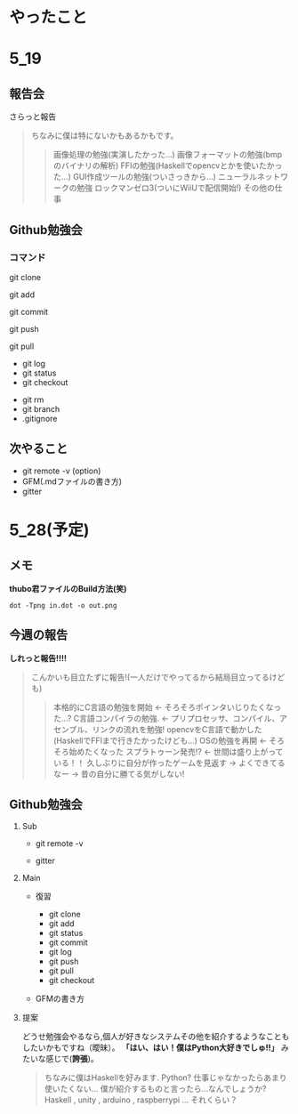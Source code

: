 やったこと
====

5_19
===

報告会
----

さらっと報告

> ちなみに僕は特にないかもあるかもです。
> > 画像処理の勉強(実演したかった…)
> > 画像フォーマットの勉強(bmpのバイナリの解析)
> > FFIの勉強(Haskellでopencvとかを使いたかった…)
> > GUI作成ツールの勉強(ついさっきから…)
> > ニューラルネットワークの勉強
> > ロックマンゼロ3(ついにWiiUで配信開始!)
> > その他の仕事

Github勉強会
----

### コマンド

git clone

git add 

git commit 

git push 

git pull

- git log 
- git status
- git checkout
<!-- git checkout -b -->
- git rm
- git branch
- .gitignore


次やること
----

- git remote -v (option)
- GFM(.mdファイルの書き方)
- gitter

5_28(予定)
===

メモ
---

**thubo君ファイルのBuild方法(笑)**

```
dot -Tpng in.dot -o out.png
```

今週の報告
---

**しれっと報告!!!!**

> こんかいも目立たずに報告!(一人だけでやってるから結局目立ってるけども)
> > 本格的にC言語の勉強を開始 <- そろそろポインタいじりたくなった…?
> > C言語コンパイラの勉強. <- プリプロセッサ、コンパイル、アセンブル、リンクの流れを勉強!
> > opencvをC言語で動かした(HaskellでFFIまで行きたかったけども…)
> > OSの勉強を再開 <- そろそろ始めたくなった
> > スプラトゥーン発売!? <- 世間は盛り上がっている！！
> > 久しぶりに自分が作ったゲームを見返す -> よくできてるなー -> 昔の自分に勝てる気がしない!

Github勉強会
---

1. Sub

    - git remote -v

    - gitter

2. Main

    - 復習

        - git clone
        - git add 
        - git status
        - git commit 
        - git log
        - git push
        - git pull
        - git checkout

    - GFMの書き方

3. 提案

    どうせ勉強会やるなら,個人が好きなシステムその他を紹介するようなこともしたいかもですね（曖昧）。
    **「はい、はい！僕はPython大好きでしゅ!!」**
    みたいな感じで(**誇張**)。
    > ちなみに僕はHaskellを好みます.
    > Python? 仕事じゃなかったらあまり使いたくない…
    > 僕が紹介するものと言ったら…なんでしょうか?
    > Haskell , unity , arduino , raspberrypi ... それくらい？
